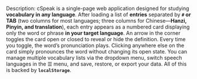 Description: cSpeak is a single-page web application designed for studying **vocabulary in any language**. After loading a list of **entries** separated by **`#` or TAB** (two columns for most languages; three columns for Chinese—**Hanzi, Pinyin, and translation**), each entry appears as a numbered card displaying only the word or phrase **in your target language**. An arrow in the corner toggles the card open or closed to reveal or hide the definition. Every time you toggle, the word’s pronunciation plays. Clicking anywhere else on the card simply pronounces the word without changing its open state. You can manage multiple vocabulary lists via the dropdown menu, switch speech languages in the ☰ menu, and save, restore, or export your data. All of this is backed by **`localStorage`**.
